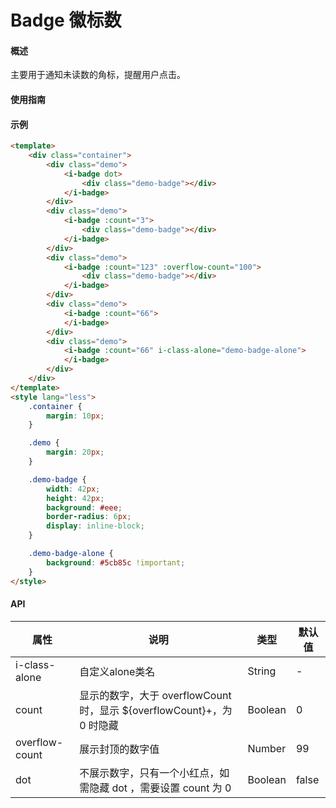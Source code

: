 # Badge 徽标数
#### 概述
主要用于通知未读数的角标，提醒用户点击。

#### 使用指南

#### 示例

```` html
<template>
    <div class="container">
        <div class="demo">
            <i-badge dot>
                <div class="demo-badge"></div>
            </i-badge>
        </div>
        <div class="demo">
            <i-badge :count="3">
                <div class="demo-badge"></div>
            </i-badge>
        </div>
        <div class="demo">
            <i-badge :count="123" :overflow-count="100">
                <div class="demo-badge"></div>
            </i-badge>
        </div> 
        <div class="demo">
            <i-badge :count="66">
            </i-badge>
        </div>
        <div class="demo">
            <i-badge :count="66" i-class-alone="demo-badge-alone">
            </i-badge>
        </div>
    </div>
</template>
<style lang="less">
    .container {
        margin: 10px;
    }

    .demo {
        margin: 20px;
    }

    .demo-badge {
        width: 42px;
        height: 42px;
        background: #eee;
        border-radius: 6px;
        display: inline-block;
    }

    .demo-badge-alone {
        background: #5cb85c !important;
    }
</style>
````

#### API

| 属性        | 说明             | 类型    | 默认值 |
|-------------|----------------|---------|--------|
| i-class-alone       | 自定义alone类名             | String  | -      |
| count    | 显示的数字，大于 overflowCount 时，显示 ${overflowCount}+，为 0 时隐藏  | Boolean | 0  |
| overflow-count | 展示封顶的数字值 | Number | 99  |
|dot|不展示数字，只有一个小红点，如需隐藏 dot ，需要设置 count 为 0|Boolean|false|